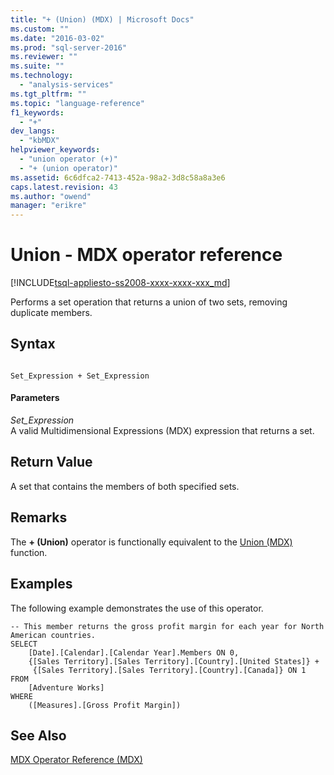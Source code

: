```yaml
---
title: "+ (Union) (MDX) | Microsoft Docs"
ms.custom: ""
ms.date: "2016-03-02"
ms.prod: "sql-server-2016"
ms.reviewer: ""
ms.suite: ""
ms.technology: 
  - "analysis-services"
ms.tgt_pltfrm: ""
ms.topic: "language-reference"
f1_keywords: 
  - "+"
dev_langs: 
  - "kbMDX"
helpviewer_keywords: 
  - "union operator (+)"
  - "+ (union operator)"
ms.assetid: 6c6dfca2-7413-452a-98a2-3d8c58a8a3e6
caps.latest.revision: 43
ms.author: "owend"
manager: "erikre"
---
```

# Union - MDX operator reference
[!INCLUDE[tsql-appliesto-ss2008-xxxx-xxxx-xxx_md](../a9retired/includes/tsql-appliesto-ss2008-xxxx-xxxx-xxx-md.md)]

  Performs a set operation that returns a union of two sets, removing duplicate members.  
  
## Syntax  
  
```  
  
Set_Expression + Set_Expression      
```  
  
#### Parameters  
 *Set_Expression*  
 A valid Multidimensional Expressions (MDX) expression that returns a set.  
  
## Return Value  
 A set that contains the members of both specified sets.  
  
## Remarks  
 The **+ (Union)** operator is functionally equivalent to the [Union  &#40;MDX&#41;](../mdx/union-mdx.md) function.  
  
## Examples  
 The following example demonstrates the use of this operator.  
  
```  
-- This member returns the gross profit margin for each year for North American countries.  
SELECT   
    [Date].[Calendar].[Calendar Year].Members ON 0,  
    {[Sales Territory].[Sales Territory].[Country].[United States]} +  
     {[Sales Territory].[Sales Territory].[Country].[Canada]} ON 1  
FROM  
    [Adventure Works]  
WHERE  
    ([Measures].[Gross Profit Margin])  
```  
  
## See Also  
 [MDX Operator Reference &#40;MDX&#41;](../mdx/mdx-operator-reference-mdx.md)  
  
  